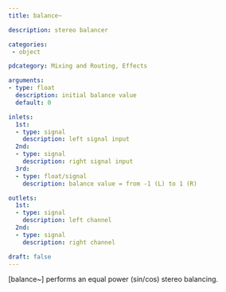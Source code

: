 ```yaml
---
title: balance~

description: stereo balancer

categories:
 - object

pdcategory: Mixing and Routing, Effects

arguments:
- type: float
  description: initial balance value
  default: 0

inlets:
  1st:
  - type: signal
    description: left signal input
  2nd:
  - type: signal
    description: right signal input
  3rd:
  - type: float/signal
    description: balance value = from -1 (L) to 1 (R)

outlets:
  1st:
  - type: signal
    description: left channel
  2nd:
  - type: signal
    description: right channel

draft: false
---
```


[balance~] performs an equal power (sin/cos) stereo balancing.
